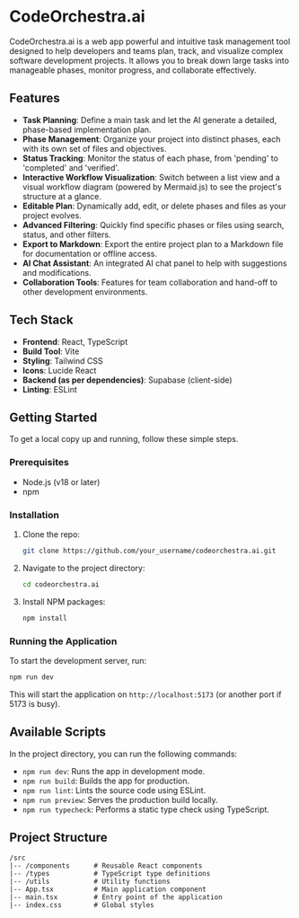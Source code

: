 # CodeOrchestra.ai

CodeOrchestra.ai is a web app powerful and intuitive task management tool designed to help developers and teams plan, track, and visualize complex software development projects. It allows you to break down large tasks into manageable phases, monitor progress, and collaborate effectively.

## Features

- **Task Planning**: Define a main task and let the AI generate a detailed, phase-based implementation plan.
- **Phase Management**: Organize your project into distinct phases, each with its own set of files and objectives.
- **Status Tracking**: Monitor the status of each phase, from 'pending' to 'completed' and 'verified'.
- **Interactive Workflow Visualization**: Switch between a list view and a visual workflow diagram (powered by Mermaid.js) to see the project's structure at a glance.
- **Editable Plan**: Dynamically add, edit, or delete phases and files as your project evolves.
- **Advanced Filtering**: Quickly find specific phases or files using search, status, and other filters.
- **Export to Markdown**: Export the entire project plan to a Markdown file for documentation or offline access.
- **AI Chat Assistant**: An integrated AI chat panel to help with suggestions and modifications.
- **Collaboration Tools**: Features for team collaboration and hand-off to other development environments.

## Tech Stack

- **Frontend**: React, TypeScript
- **Build Tool**: Vite
- **Styling**: Tailwind CSS
- **Icons**: Lucide React
- **Backend (as per dependencies)**: Supabase (client-side)
- **Linting**: ESLint

## Getting Started

To get a local copy up and running, follow these simple steps.

### Prerequisites

- Node.js (v18 or later)
- npm

### Installation

1. Clone the repo:
   ```sh
   git clone https://github.com/your_username/codeorchestra.ai.git
   ```
2. Navigate to the project directory:
   ```sh
   cd codeorchestra.ai
   ```
3. Install NPM packages:
   ```sh
   npm install
   ```

### Running the Application

To start the development server, run:

```sh
npm run dev
```

This will start the application on `http://localhost:5173` (or another port if 5173 is busy).

## Available Scripts

In the project directory, you can run the following commands:

- `npm run dev`: Runs the app in development mode.
- `npm run build`: Builds the app for production.
- `npm run lint`: Lints the source code using ESLint.
- `npm run preview`: Serves the production build locally.
- `npm run typecheck`: Performs a static type check using TypeScript.

## Project Structure

```
/src
|-- /components      # Reusable React components
|-- /types           # TypeScript type definitions
|-- /utils           # Utility functions
|-- App.tsx          # Main application component
|-- main.tsx         # Entry point of the application
|-- index.css        # Global styles
```
